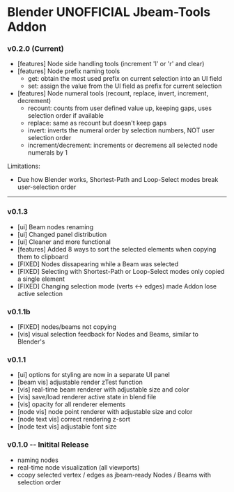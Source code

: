 # Blender UNOFFICIAL Jbeam-Tools Addon

### v0.2.0 (Current)

- [features] Node side handling tools (increment 'l' or 'r' and clear)
- [features] Node prefix naming tools
  - get: obtain the most used prefix on current selection into an UI field
  - set: assign the value from the UI field as prefix for current selection
- [features] Node numeral tools (recount, replace, invert, increment, decrement)
  - recount: counts from user defined value up, keeping gaps, uses selection order if available
  - replace: same as recount but doesn't keep gaps
  - invert: inverts the numeral order by selection numbers, NOT user selection order
  - increment/decrement: increments or decremens all selected node numerals by 1

Limitations:
- Due how Blender works, Shortest-Path and Loop-Select modes break user-selection order

---------------------

### v0.1.3
- [ui] Beam nodes renaming
- [ui] Changed panel distribution
- [ui] Cleaner and more functional
- [features] Added 8 ways to sort the selected elements when copying them to clipboard
- [FIXED] Nodes dissapearing while a Beam was selected
- [FIXED] Selecting with Shortest-Path or Loop-Select modes only copied a single element
- [FIXED] Changing selection mode (verts <-> edges) made Addon lose active selection

### v0.1.1b
- [FIXED] nodes/beams not copying 
- [vis] visual selection feedback for Nodes and Beams, similar to Blender's

### v0.1.1

- [ui] options for styling are now in a separate UI panel
- [beam vis] adjustable render zTest function
- [vis] real-time beam renderer with adjustable size and color
- [vis] save/load renderer active state in blend file
- [vis] opacity for all renderer elements
- [node vis] node point renderer with adjustable size and color
- [node text vis] correct rendering z-sort
- [node text vis] adjustable font size

### v0.1.0 -- Initital Release

- naming nodes
- real-time node visualization (all viewports)
- ccopy selected vertex / edges as jbeam-ready Nodes / Beams with selection order

